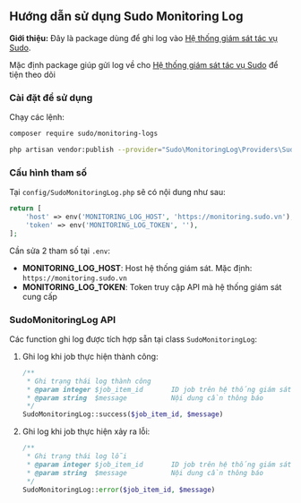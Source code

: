 ## Hướng dẫn sử dụng Sudo Monitoring Log ##

**Giới thiệu:** Đây là package dùng để ghi log vào [Hệ thống giám sát tác vụ Sudo](https://monitoring.sudo.vn).

Mặc định package giúp gửi log về cho [Hệ thống giám sát tác vụ Sudo](https://monitoring.sudo.vn) để tiện theo dõi

### Cài đặt để sử dụng ###

Chạy các lệnh:

```bash
composer require sudo/monitoring-logs

php artisan vendor:publish --provider="Sudo\MonitoringLog\Providers\SudoMonitoringLogServiceProvider"
```

### Cấu hình tham số ###

Tại ``config/SudoMonitoringLog.php`` sẽ có nội dung như sau:

```php
return [
    'host' => env('MONITORING_LOG_HOST', 'https://monitoring.sudo.vn'),
    'token' => env('MONITORING_LOG_TOKEN', ''),
];
```

Cần sửa 2 tham số tại ``.env``:

- **MONITORING_LOG_HOST**: Host hệ thống giám sát. Mặc định: ``https://monitoring.sudo.vn``
- **MONITORING_LOG_TOKEN**: Token truy cập API mà hệ thống giám sát cung cấp

### SudoMonitoringLog API ###

Các function ghi log được tích hợp sẵn tại class ``SudoMonitoringLog``:

1. Ghi log khi job thực hiện thành công:

    ```php
    /**
     * Ghi trạng thái log thành công
     * @param integer $job_item_id       ID job trên hệ thống giám sát
     * @param string  $message           Nội dung cần thông báo
     */
    SudoMonitoringLog::success($job_item_id, $message)
    ```

2. Ghi log khi job thực hiện xảy ra lỗi:

    ```php
    /**
     * Ghi trạng thái log lỗi
     * @param integer $job_item_id       ID job trên hệ thống giám sát
     * @param string  $message           Nội dung cần thông báo
     */
    SudoMonitoringLog::error($job_item_id, $message)
    ```
